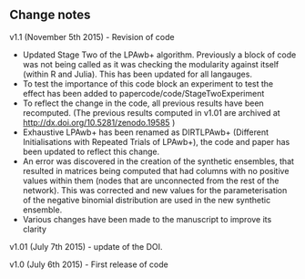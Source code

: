 Change notes
---------

v1.1 (November 5th 2015) - Revision of code

* Updated Stage Two of the LPAwb+ algorithm. Previously a block of code was not being called as it was checking the modularity against itself (within R and Julia). This has been updated for all langauges.
* To test the importance of this code block an experiment to test the effect has been added to papercode/code/StageTwoExperiment
* To reflect the change in the code, all previous results have been recomputed. (The previous results computed in v1.01 are archived at http://dx.doi.org/10.5281/zenodo.19585 )
* Exhaustive LPAwb+ has been renamed as DIRTLPAwb+ (Different Initialisations with Repeated Trials of LPAwb+), the code and paper has been updated to reflect this change.
* An error was discovered in the creation of the synthetic ensembles, that resulted in matrices being computed that had columns with no positive values within them (nodes that are unconnected from the rest of the network). This was corrected and new values for the parameterisation of the negative binomial distribution are used in the new synthetic ensemble.
* Various changes have been made to the manuscript to improve its clarity

v1.01 (July 7th 2015) - update of the DOI.

v1.0 (July 6th 2015) - First release of code

